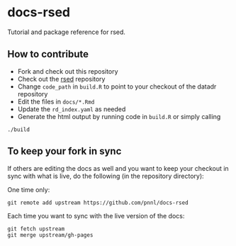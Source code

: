 docs-rsed
===========

Tutorial and package reference for rsed.

## How to contribute

- Fork and check out this repository
- Check out the [rsed](https://github.com/pnnl/rsed) repository
- Change `code_path` in `build.R` to point to your checkout of the datadr repository
- Edit the files in `docs/*.Rmd`
- Update the `rd_index.yaml` as needed
- Generate the html output by running code in `build.R` or simply calling

```
./build
```

## To keep your fork in sync

If others are editing the docs as well and you want to keep your checkout in sync with what is live, do the following 
(in the repository directory):

One time only:

```
git remote add upstream https://github.com/pnnl/docs-rsed
```

Each time you want to sync with the live version of the docs:

```
git fetch upstream
git merge upstream/gh-pages
```
